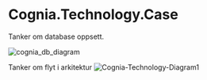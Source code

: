 # Cognia.Technology.Case


Tanker om database oppsett.

![cognia_db_diagram](https://user-images.githubusercontent.com/44683197/141870130-7a0cf87a-01bd-4c2f-b4e6-3ec2c0cabe43.png)


Tanker om flyt i arkitektur
![Cognia-Technology-Diagram1](https://user-images.githubusercontent.com/44683197/141870644-6e224c58-b727-4fef-a264-7161c7703a3a.png)

